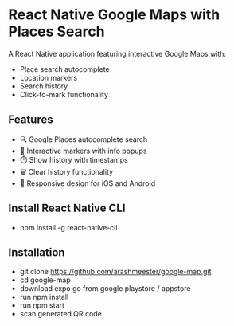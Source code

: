 # React Native Google Maps with Places Search

A React Native application featuring interactive Google Maps with:
- Place search autocomplete
- Location markers
- Search history
- Click-to-mark functionality

## Features

- 🔍 Google Places autocomplete search
- 📍 Interactive markers with info popups
- ⏱️ Show history with timestamps
- 🗑️ Clear history functionality
- 📱 Responsive design for iOS and Android

## Install React Native CLI
* npm install -g react-native-cli

## Installation

* git clone https://github.com/arashmeester/google-map.git
* cd google-map
* download expo go from google playstore / appstore
* run npm install
* run npm start
* scan generated QR code
